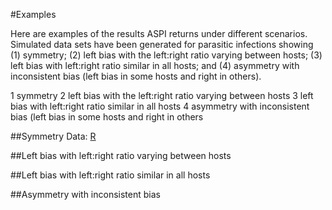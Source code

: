 #Examples

Here are examples of the results ASPI returns under different scenarios. Simulated data sets have been generated for parasitic infections showing (1) symmetry; (2) left bias with the left:right ratio varying between hosts; (3) left bias with left:right ratio similar in all hosts; and (4) asymmetry with inconsistent bias (left bias in some hosts and right in others).

1 symmetry 
2 left bias with the left:right ratio varying between hosts
3 left bias with left:right ratio similar in all hosts
4 asymmetry with inconsistent bias (left bias in some hosts and right in others

##Symmetry
Data: [R](http://www.r-project.org/)

##Left bias with left:right ratio varying between hosts

##Left bias with left:right ratio similar in all hosts


##Asymmetry with inconsistent bias

